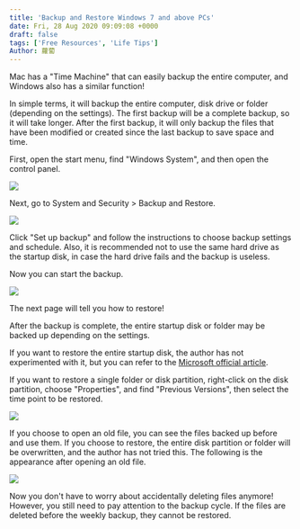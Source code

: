 ```yaml
---
title: 'Backup and Restore Windows 7 and above PCs'
date: Fri, 28 Aug 2020 09:09:08 +0000
draft: false
tags: ['Free Resources', 'Life Tips']
Author: 蘿蔔
---
```


Mac has a "Time Machine" that can easily backup the entire computer, and Windows also has a similar function! 

In simple terms, it will backup the entire computer, disk drive or folder (depending on the settings). The first backup will be a complete backup, so it will take longer. After the first backup, it will only backup the files that have been modified or created since the last backup to save space and time.

First, open the start menu, find "Windows System", and then open the control panel.

![](https://static-a1.steveyi.net/media/blog/2020082808195051.png)

Next, go to System and Security > Backup and Restore.

![](https://static-a1.steveyi.net/media/blog/2020082808211660.png)

Click "Set up backup" and follow the instructions to choose backup settings and schedule. Also, it is recommended not to use the same hard drive as the startup disk, in case the hard drive fails and the backup is useless.

Now you can start the backup.

![](https://static-a1.steveyi.net/media/blog/2020082808264658-scaled.jpg)

The next page will tell you how to restore!

After the backup is complete, the entire startup disk or folder may be backed up depending on the settings.

If you want to restore the entire startup disk, the author has not experimented with it, but you can refer to the [Microsoft official article](https://support.microsoft.com/zh-tw/help/2138292 "https://support.microsoft.com/zh-tw/help/2138292").

If you want to restore a single folder or disk partition, right-click on the disk partition, choose "Properties", and find "Previous Versions", then select the time point to be restored.

![](https://static-a1.steveyi.net/media/blog/2020082808590870-scaled.jpg)

If you choose to open an old file, you can see the files backed up before and use them. If you choose to restore, the entire disk partition or folder will be overwritten, and the author has not tried this. The following is the appearance after opening an old file.

![](https://static-a1.steveyi.net/media/blog/2020082809060089-scaled.jpg)

Now you don't have to worry about accidentally deleting files anymore! However, you still need to pay attention to the backup cycle. If the files are deleted before the weekly backup, they cannot be restored.